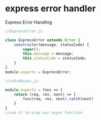 # express error handler
Express Error Handling

```javascript
//ExpressError.js

class ExpressError extends Error { 
    constructor(message, statusCode) {
        super();
        this.message = message;
        this.statusCode = statusCode;
    }
}
module.exports = ExpressError;
```

```javascript
//catchAsync.js

module.exports = func => {
    return (req, res, next) => {
        func(req, res, next).catch(next)
    }
}
//use it to wrap our async function
```
